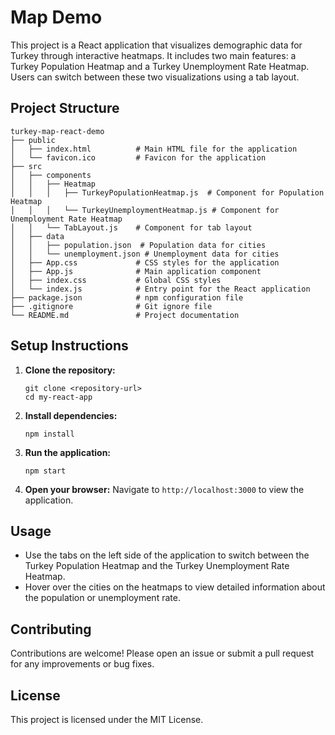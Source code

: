 # Map Demo

This project is a React application that visualizes demographic data for Turkey through interactive heatmaps. It includes two main features: a Turkey Population Heatmap and a Turkey Unemployment Rate Heatmap. Users can switch between these two visualizations using a tab layout.

## Project Structure

```
turkey-map-react-demo
├── public
│   ├── index.html          # Main HTML file for the application
│   └── favicon.ico         # Favicon for the application
├── src
│   ├── components
│   │   ├── Heatmap
│   │   │   ├── TurkeyPopulationHeatmap.js  # Component for Population Heatmap
│   │   │   └── TurkeyUnemploymentHeatmap.js # Component for Unemployment Rate Heatmap
│   │   └── TabLayout.js    # Component for tab layout
│   ├── data
│   │   ├── population.json  # Population data for cities
│   │   └── unemployment.json # Unemployment data for cities
│   ├── App.css             # CSS styles for the application
│   ├── App.js              # Main application component
│   ├── index.css           # Global CSS styles
│   └── index.js            # Entry point for the React application
├── package.json            # npm configuration file
├── .gitignore              # Git ignore file
└── README.md               # Project documentation
```

## Setup Instructions

1. **Clone the repository:**
   ```
   git clone <repository-url>
   cd my-react-app
   ```

2. **Install dependencies:**
   ```
   npm install
   ```

3. **Run the application:**
   ```
   npm start
   ```

4. **Open your browser:**
   Navigate to `http://localhost:3000` to view the application.

## Usage

- Use the tabs on the left side of the application to switch between the Turkey Population Heatmap and the Turkey Unemployment Rate Heatmap.
- Hover over the cities on the heatmaps to view detailed information about the population or unemployment rate.

## Contributing

Contributions are welcome! Please open an issue or submit a pull request for any improvements or bug fixes.

## License

This project is licensed under the MIT License.